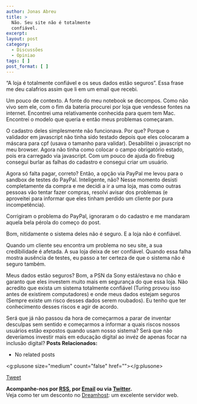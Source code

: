 ```yaml
---
author: Jonas Abreu
title: >
  Não. Seu site não é totalmente
  confiável.
excerpt:
layout: post
category:
  - Discussões
  - Opiniao
tags: [ ]
post_format: [ ]
---
```

“A loja é totalmente confiável e os seus dados estão seguros”. Essa frase me deu calafrios assim que li em um email que recebi.

Um pouco de contexto. A fonte do meu notebook se decompos. Como não vivo sem ele, com o fim da bateria procurei por loja que vendesse fontes na internet. Encontrei uma relativamente conhecida para quem tem Mac. Encontrei o modelo que queria e então meus problemas começaram.

O cadastro deles simplesmente não funcionava. Por que? Porque o validador em javascript não tinha sido testado depois que eles colocaram a máscara para cpf (usava o tamanho para validar). Desabilitei o javascript no meu browser. Agora não tinha como colocar o campo obrigatório estado, pois era carregado via javascript. Com um pouco de ajuda do firebug consegui burlar as falhas do cadastro e consegui criar um usuário.

Agora só falta pagar, correto? Então, a opção via PayPal me levou para o sandbox de testes do PayPal. Inteligente, não? Nesse momento desisti completamente da compra e me decidi a ir a uma loja, mas como outras pessoas vão tentar fazer compras, resolvi avisar dos problemas (e aproveitei para informar que eles tinham perdido um cliente por pura incompetência).

Corrigiram o problema do PayPal, ignoraram o do cadastro e me mandaram aquela bela pérola do começo do post.

Bom, nitidamente o sistema deles não é seguro. E a loja não é confiável.

Quando um cliente seu encontra um problema no seu site, a sua credibilidade é afetada. A sua loja deixa de ser confiável. Quando essa falha mostra ausência de testes, eu passo a ter certeza de que o sistema não é seguro também.

Meus dados estão seguros? Bom, a PSN da Sony está/estava no chão e garanto que eles investem muito mais em segurança do que essa loja. Não acredito que exista um sistema totalmente confiável (Turing provou isso antes de existirem computadores) e onde meus dados estejam seguros (Sempre existe um risco desses dados serem roubados). Eu tenho que ter conhecimento desses riscos e agir de acordo.

Será que já não passou da hora de começarmos a parar de inventar desculpas sem sentido e começarmos a informar a quais riscos nossos usuários estão expostos quando usam nosso sistema? Será que não deveríamos investir mais em educação digital ao invéz de apenas focar na inclusão digital? 
**Posts Relacionados:** 
*   No related posts

<g:plusone size="medium" count="false" href=""></g:plusone> 

[Tweet][1] 





**Acompanhe-nos por [ RSS][2], por [Email][3] ou via [Twitter][4].**  
Veja como ter um desconto no [Dreamhost][5]: um excelente servidor web.

 [1]: https://twitter.com/share
 [2]: http://feeds.feedburner.com/VidaGeek
 [3]: http://feedburner.google.com/fb/a/mailverify?uri=VidaGeek&loc=pt_BR
 [4]: http://twitter.com/blogvidageek
 [5]: http://vidageek.net/dreamhost/